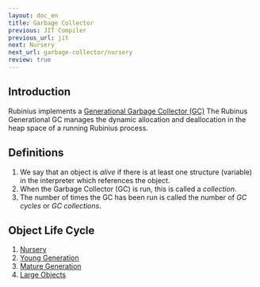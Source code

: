 ```yaml
---
layout: doc_en
title: Garbage Collector
previous: JIT Compiler
previous_url: jit
next: Nursery
next_url: garbage-collector/nursery
review: true
---
```


## Introduction

Rubinius implements a [Generational Garbage Collector (GC)](http://en.wikipedia.org/wiki/Garbage_collection_&#40;computer_science&#41;#Generational_GC_.28ephemeral_GC.29)
The Rubinus Generational GC manages the dynamic allocation and deallocation in
the heap space of a running Rubinius process.

## Definitions

1. We say that an object is *alive* if there is at least one structure
(variable) in the interpreter which references the object.
1. When the Garbage Collector (GC) is run, this is called a *collection*.
1. The number of times the GC has been run is called the number of *GC cycles*
   or *GC collections*.

## Object Life Cycle

1. [Nursery](/doc/en/garbage-collector/nursery/)
1. [Young Generation](/doc/en/garbage-collector/young-generation/)
1. [Mature Generation](/doc/en/garbage-collector/mature-generation/)
1. [Large Objects](/doc/en/garbage-collector/large-objects/)
